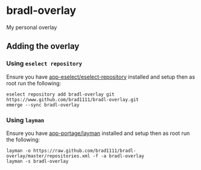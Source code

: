 # bradl-overlay
My personal overlay
## Adding the overlay
### Using `eselect repository`
Ensure you have [app-eselect/eselect-repository](https://wiki.gentoo.org/wiki/Eselect/Repository) installed and setup then as root run the following: 
```
eselect repository add bradl-overlay git https://www.github.com/brad1111/bradl-overlay.git
emerge --sync bradl-overlay
```
### Using `layman`
Ensure you have [app-portage/layman](https://wiki.gentoo.org/wiki/Layman) installed and setup then as root run the following:
```
layman -o https://raw.github.com/brad1111/bradl-overlay/master/repositories.xml -f -a bradl-overlay
layman -s bradl-overlay
```
